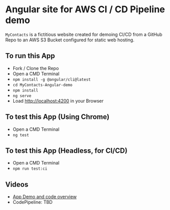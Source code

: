 # Angular site for AWS CI / CD Pipeline demo

```MyContacts``` is a fictitious website created for demoing CI/CD from a GitHub Repo to an AWS S3 Bucket configured for static web hosting.

## To run this App
- Fork / Clone the Repo
- Open a CMD Terminal
- ```npm install -g @angular/cli@latest```
- ```cd MyContacts-Angular-demo```
- ```npm install```
- ```ng serve```
- Load [http://localhost:4200](http://localhost:4200) in your Browser


## To test this App (Using Chrome)
- Open a CMD Terminal
- ```ng test```

## To test this App (Headless, for CI/CD)
- Open a CMD Terminal
- ```npm run test:ci```


## Videos
- [App Demo and code overview](https://www.youtube.com/watch?v=e_Anq0Q_bLA)
- CodePipeline: TBD
